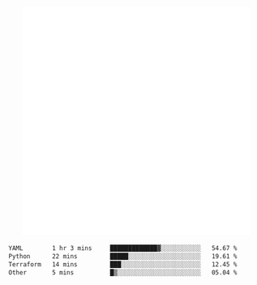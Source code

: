 <div align="center">
    <a href="https://konst.fish">
        <img src="https://raw.githubusercontent.com/konstfish/konstfish/master/fish.svg" alt="Logo" width="450"/>
    </a>
</div>

<!--START_SECTION:waka-->

```text
YAML        1 hr 3 mins     █████████████▓░░░░░░░░░░░   54.67 %
Python      22 mins         █████░░░░░░░░░░░░░░░░░░░░   19.61 %
Terraform   14 mins         ███░░░░░░░░░░░░░░░░░░░░░░   12.45 %
Other       5 mins          █▒░░░░░░░░░░░░░░░░░░░░░░░   05.04 %
```

<!--END_SECTION:waka-->
